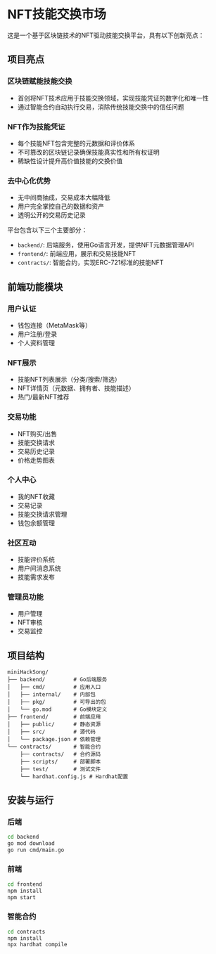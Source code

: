 # NFT技能交换市场

这是一个基于区块链技术的NFT驱动技能交换平台，具有以下创新亮点：

## 项目亮点

### 区块链赋能技能交换
- 首创将NFT技术应用于技能交换领域，实现技能凭证的数字化和唯一性
- 通过智能合约自动执行交易，消除传统技能交换中的信任问题

### NFT作为技能凭证
- 每个技能NFT包含完整的元数据和评价体系
- 不可篡改的区块链记录确保技能真实性和所有权证明
- 稀缺性设计提升高价值技能的交换价值

### 去中心化优势
- 无中间商抽成，交易成本大幅降低
- 用户完全掌控自己的数据和资产
- 透明公开的交易历史记录

平台包含以下三个主要部分：

- `backend/`: 后端服务，使用Go语言开发，提供NFT元数据管理API
- `frontend/`: 前端应用，展示和交易技能NFT
- `contracts/`: 智能合约，实现ERC-721标准的技能NFT

## 前端功能模块

### 用户认证
- 钱包连接（MetaMask等）
- 用户注册/登录
- 个人资料管理

### NFT展示
- 技能NFT列表展示（分类/搜索/筛选）
- NFT详情页（元数据、拥有者、技能描述）
- 热门/最新NFT推荐

### 交易功能
- NFT购买/出售
- 技能交换请求
- 交易历史记录
- 价格走势图表

### 个人中心
- 我的NFT收藏
- 交易记录
- 技能交换请求管理
- 钱包余额管理

### 社区互动
- 技能评价系统
- 用户间消息系统
- 技能需求发布

### 管理员功能
- 用户管理
- NFT审核
- 交易监控

## 项目结构

```
miniHackSong/
├── backend/         # Go后端服务
│   ├── cmd/         # 应用入口
│   ├── internal/    # 内部包
│   ├── pkg/         # 可导出的包
│   └── go.mod       # Go模块定义
├── frontend/        # 前端应用
│   ├── public/      # 静态资源
│   ├── src/         # 源代码
│   └── package.json # 依赖管理
└── contracts/       # 智能合约
    ├── contracts/   # 合约源码
    ├── scripts/     # 部署脚本
    ├── test/        # 测试文件
    └── hardhat.config.js # Hardhat配置
```

## 安装与运行

### 后端

```bash
cd backend
go mod download
go run cmd/main.go
```

### 前端

```bash
cd frontend
npm install
npm start
```

### 智能合约

```bash
cd contracts
npm install
npx hardhat compile
```